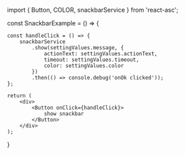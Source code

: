 import { Button, COLOR, snackbarService } from 'react-asc';

const SnackbarExample = () => {

    const handleClick = () => {
    	snackbarService
    		.show(settingValues.message, {
    			actionText: settingValues.actionText,
    			timeout: settingValues.timeout,
    			color: settingValues.color
    		})
    		.then(() => console.debug('onOk clicked'));
    };

    return (
    	<div>
    		<Button onClick={handleClick}>
    			show snackbar
    		</Button>
    	</div>
    );

}
